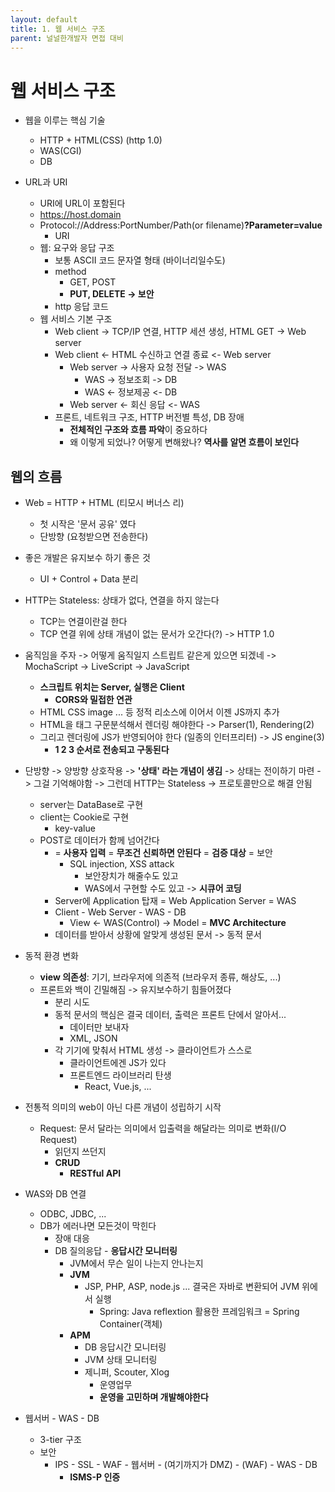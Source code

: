 ```yaml
---
layout: default
title: 1. 웹 서비스 구조
parent: 널널한개발자 면접 대비
---
```


# 웹 서비스 구조

- 웹을 이루는 핵심 기술
  - HTTP + HTML(CSS) (http 1.0)
  - WAS(CGI)
  - DB

- URL과 URI
  - URI에 URL이 포함된다
  - https://host.domain
  - Protocol://Address:PortNumber/Path(or filename)**?Parameter=value**
    - URI
  - 웹: 요구와 응답 구조
    - 보통 ASCII 코드 문자열 형태 (바이너리일수도)
    - method
      - GET, POST
      - **PUT, DELETE -> 보안**
    - http 응답 코드
  - 웹 서비스 기본 구조
    - Web client -> TCP/IP 연결, HTTP 세션 생성, HTML GET ->  Web server
    - Web client <- HTML 수신하고 연결 종료 <-  Web server
      - Web server -> 사용자 요청 전달 -> WAS
        - WAS -> 정보조회 -> DB
        - WAS <- 정보제공 <- DB
      - Web server <- 회신 응답 <- WAS
    - 프론트, 네트워크 구조, HTTP 버전별 특성, DB 장애
      - **전체적인 구조와 흐름 파악**이 중요하다
      - 왜 이렇게 되었나? 어떻게 변해왔나? **역사를 알면 흐름이 보인다**

## 웹의 흐름

- Web = HTTP + HTML (티모시 버너스 리)
  - 첫 시작은 '문서 공유' 였다
  - 단방향 (요청받으면 전송한다)
- 좋은 개발은 유지보수 하기 좋은 것
  - UI + Control + Data 분리
- HTTP는 Stateless: 상태가 없다, 연결을 하지 않는다
  - TCP는 연결이란걸 한다
  - TCP 연결 위에 상태 개념이 없는 문서가 오간다(?) -> HTTP 1.0
- 움직임을 주자 -> 어떻게 움직일지 스트립트 같은게 있으면 되겠네 -> MochaScript -> LiveScript -> JavaScript
  - **스크립트 위치는 Server, 실행은 Client**
    - **CORS와 밀접한 연관**
  - HTML CSS image ... 등 정적 리소스에 이어서 이젠 JS까지 추가
  - HTML을 태그 구문분석해서 렌더링 해야한다 -> Parser(1), Rendering(2)
  - 그리고 렌더링에 JS가 반영되어야 한다 (일종의 인터프리터) -> JS engine(3)
    - **1 2 3 순서로 전송되고 구동된다**
- 단방향 -> 양방향 상호작용 -> **'상태' 라는 개념이 생김** -> 상태는 전이하기 마련 -> 그걸 기억해야함 -> 그런데 HTTP는 Stateless -> 프로토콜만으로 해결 안됨
  - server는 DataBase로 구현
  - client는 Cookie로 구현
    - key-value
  - POST로 데이터가 함께 넘어간다
    - = **사용자 입력** = **무조건 신뢰하면 안된다** = **검증 대상** = 보안
      - SQL injection, XSS attack
        - 보안장치가 해줄수도 있고
        - WAS에서 구현할 수도 있고 -> **시큐어 코딩**
    - Server에 Application 탑재 = Web Application Server = WAS
    - Client - Web Server - WAS - DB
      - View <- WAS(Control) -> Model = **MVC Architecture**
    - 데이터를 받아서 상황에 알맞게 생성된 문서 -> 동적 문서

- 동적 환경 변화
  - **view 의존성**: 기기, 브라우저에 의존적 (브라우저 종류, 해상도, ...)
  - 프론트와 백이 긴밀해짐 -> 유지보수하기 힘들어졌다
    - 분리 시도
    - 동적 문서의 핵심은 결국 데이터, 출력은 프론트 단에서 알아서...
      - 데이터만 보내자
      - XML, JSON
    - 각 기기에 맞춰서 HTML 생성 -> 클라이언트가 스스로
      - 클라이언트에겐 JS가 있다
      - 프론트엔드 라이브러리 탄생
        - React, Vue.js, ...

- 전통적 의미의 web이 아닌 다른 개념이 성립하기 시작
  - Request: 문서 달라는 의미에서 입출력을 해달라는 의미로 변화(I/O Request)
    - 읽던지 쓰던지
    - **CRUD**
      - **RESTful API**

- WAS와 DB 연결
  - ODBC, JDBC, ...
  - DB가 에러나면 모든것이 막힌다
    - 장애 대응
    - DB 질의응답 - **응답시간 모니터링**
      - JVM에서 무슨 일이 나는지 안나는지
      - **JVM**
        - JSP, PHP, ASP, node.js ... 결국은 자바로 변환되어 JVM 위에서 실행
          - Spring: Java reflextion 활용한 프레임워크 = Spring Container(객체)
      - **APM**
        - DB 응답시간 모니터링
        - JVM 상태 모니터링
        - 제니퍼, Scouter, Xlog
          - 운영업무
          - **운영을 고민하며 개발해야한다**

- 웹서버 - WAS - DB
  - 3-tier 구조
  - 보안
    - IPS - SSL - WAF - 웹서버 - (여기까지가 DMZ) - (WAF) - WAS - DB
      - **ISMS-P 인증**

